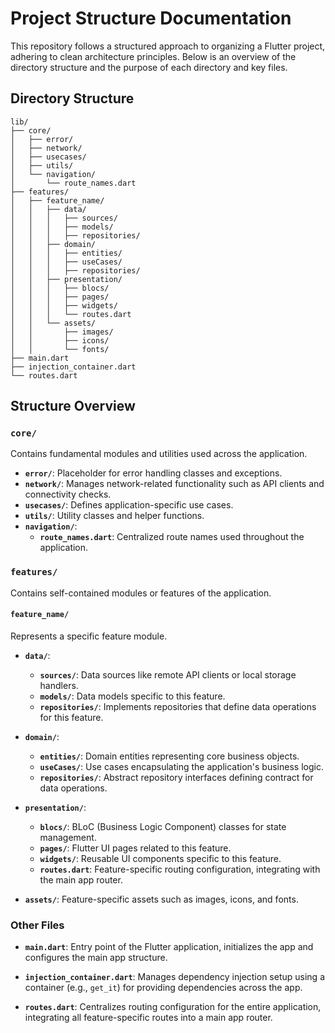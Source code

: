 # Project Structure Documentation

This repository follows a structured approach to organizing a Flutter project, adhering to clean architecture principles. Below is an overview of the directory structure and the purpose of each directory and key files.

## Directory Structure

```
lib/
├── core/
│   ├── error/
│   ├── network/
│   ├── usecases/
│   ├── utils/
│   └── navigation/
│       └── route_names.dart
├── features/
│   ├── feature_name/
│   │   ├── data/
│   │   │   ├── sources/
│   │   │   ├── models/
│   │   │   ├── repositories/
│   │   ├── domain/
│   │   │   ├── entities/
│   │   │   ├── useCases/
│   │   │   ├── repositories/
│   │   ├── presentation/
│   │   │   ├── blocs/
│   │   │   ├── pages/
│   │   │   ├── widgets/
│   │   │   └── routes.dart
│   │   └── assets/
│   │       ├── images/
│   │       ├── icons/
│   │       └── fonts/
├── main.dart
├── injection_container.dart
└── routes.dart
```

## Structure Overview

### `core/`

Contains fundamental modules and utilities used across the application.

- **`error/`**: Placeholder for error handling classes and exceptions.
- **`network/`**: Manages network-related functionality such as API clients and connectivity checks.
- **`usecases/`**: Defines application-specific use cases.
- **`utils/`**: Utility classes and helper functions.
- **`navigation/`**:
  - **`route_names.dart`**: Centralized route names used throughout the application.

### `features/`

Contains self-contained modules or features of the application.

#### `feature_name/`

Represents a specific feature module.

- **`data/`**:
  - **`sources/`**: Data sources like remote API clients or local storage handlers.
  - **`models/`**: Data models specific to this feature.
  - **`repositories/`**: Implements repositories that define data operations for this feature.

- **`domain/`**:
  - **`entities/`**: Domain entities representing core business objects.
  - **`useCases/`**: Use cases encapsulating the application's business logic.
  - **`repositories/`**: Abstract repository interfaces defining contract for data operations.

- **`presentation/`**:
  - **`blocs/`**: BLoC (Business Logic Component) classes for state management.
  - **`pages/`**: Flutter UI pages related to this feature.
  - **`widgets/`**: Reusable UI components specific to this feature.
  - **`routes.dart`**: Feature-specific routing configuration, integrating with the main app router.

- **`assets/`**: Feature-specific assets such as images, icons, and fonts.

### Other Files

- **`main.dart`**: Entry point of the Flutter application, initializes the app and configures the main app structure.

- **`injection_container.dart`**: Manages dependency injection setup using a container (e.g., `get_it`) for providing dependencies across the app.

- **`routes.dart`**: Centralizes routing configuration for the entire application, integrating all feature-specific routes into a main app router.
